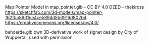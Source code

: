 Map Pointer Model in map_pointer.glb - CC BY 4.0 DEED - thekiross
https://sketchfab.com/3d-models/map-pointer-162fba8901ea4ce5894d8b0916d802b4
https://creativecommons.org/licenses/by/4.0/


behoerde.glb own 3D-derivative work of signet design by City of Wuppertal, used with permission